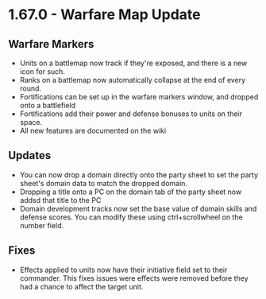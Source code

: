# 1.67.0 - Warfare Map Update

## Warfare Markers

* Units on a battlemap now track if they're exposed, and there is a new icon for such.
* Ranks on a battlemap now automatically collapse at the end of every round.
* Fortifications can be set up in the warfare markers window, and dropped onto a battlefield
* Fortifications add their power and defense bonuses to units on their space.
* All new features are documented on the wiki

## Updates

* You can now drop a domain directly onto the party sheet to set the party sheet's domain data to match the dropped domain.
* Dropping a title onto a PC on the domain tab of the party sheet now addsd that title to the PC
* Domain development tracks now set the base value of domain skills and defense scores. You can modify these using ctrl+scrollwheel on the number field.

## Fixes

* Effects applied to units now have their initiative field set to their commander. This fixes issues were effects were removed before they had a chance to affect the target unit.
